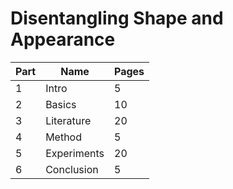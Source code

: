 # Disentangling Shape and Appearance

Part |  Name|  Pages
--------|-------|---
1 | Intro | 5
2 | Basics | 10
3 | Literature | 20
4 | Method | 5
5 | Experiments | 20
6 | Conclusion | 5
